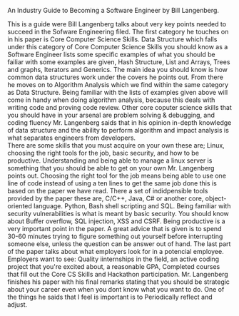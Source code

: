 An Industry Guide to Becoming a Software Engineer by Bill Langenberg. 

This is a guide were Bill Langenberg talks about very key points needed to succeed 
in the Sofware Engineering filed. The first category he touches on in his paper is 
Core Computer Science Skills. Data Structure which falls under this category of Core 
Computer Science Skills you should know as a Software Engineer lists some specific 
examples of what you should be failiar with some examples are given, Hash Structure, 
List and Arrays, Trees and graphs, Iterators and Generics. The main idea you should 
know is how common data structures work under the covers he points out.
From there he moves on to Algorithm Analysis which we find within the same category 
as Data Structure. Being familiar with the lists of examples given above will come 
in handy when doing algorithm analysis, because this deals with writing code and proving 
code review.
Other core coputer science skills that you should have in your arsenal are problem solving &
debugging, and coding fluency
Mr. Langenberg saids that in his opinion in-depth knowledge of data structure and the 
ability to perform algorithm and impact analysis is what separates engineers from developers.  
  There are some skills that you must acquire on your own these are; Linux, choosing the right tools
for the job, basic security, and how to be productive.
Understanding and being able to manage a linux server is something that you should 
be able to get on your own Mr. Langenberg points out. 
Choosing the right tool for the job means being able to use one line of code instead of 
using a ten lines to get the same job done this is based on the paper we have read.
There a set of indidpensible tools provided by the paper these are, C/C++, Java, C# or another 
core, object-oriented language. Python, Bash shell scripting and SQL.
Being familiar with security vulnerabilities is what is meant by basic security. You should know about
Buffer overflow, SQL injection, XSS and CSRF.
Being productive is a very important point in the paper. A great advice that is given is to spend
30-60 minutes trying to figure something out yourself before interrupting someone else, unless the
question can be answer out of hand.
The last part of the paper talks about what employers look for in a potencial employee.
Employers want to see: Quality iinternships in the field, an active coding project that you're excited
about, a reasonable GPA, Completed courses that fill out the Core CS Skills and Hackathon participation.
Mr. Langenberg finishes his paper with his final remarks stating that you should be strategic about your
career even when you dont know what you want to do.
One of the things he saids that I feel is important is to Periodically reflect and adjust. 
